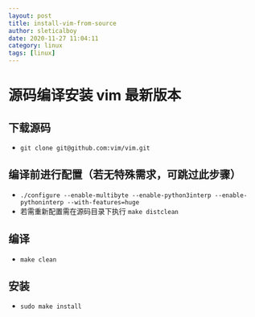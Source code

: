```yaml
---
layout: post
title: install-vim-from-source
author: sleticalboy
date: 2020-11-27 11:04:11
category: linux
tags: [linux]
---
```


# 源码编译安装 vim 最新版本

## 下载源码
- `git clone git@github.com:vim/vim.git`

## 编译前进行配置（若无特殊需求，可跳过此步骤）
- `./configure --enable-multibyte --enable-python3interp --enable-pythoninterp --with-features=huge`
- 若需重新配置需在源码目录下执行 `make distclean`

## 编译
- `make clean`

## 安装
- `sudo make install`
